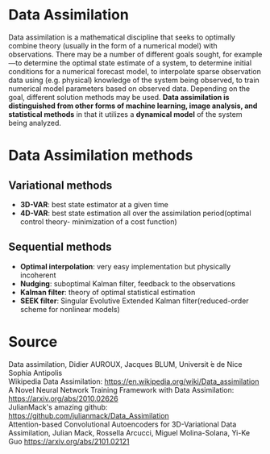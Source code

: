 # Data Assimilation

Data assimilation is a mathematical discipline that seeks to optimally combine theory (usually in the form of a numerical model) with observations. There may be a number of different goals sought, for example—to determine the optimal state estimate of a system, to determine initial conditions for a numerical forecast model, to interpolate sparse observation data using (e.g. physical) knowledge of the system being observed, to train numerical model parameters based on observed data. Depending on the goal, different solution methods may be used. **Data assimilation is distinguished from other forms of machine learning, image analysis, and statistical methods** in that it utilizes a **dynamical model** of the system being analyzed.

# Data Assimilation methods
## **Variational** methods
- **3D-VAR**: best state estimator at a given time 
- **4D-VAR**: best state estimation all over the assimilation period(optimal control theory- minimization of a cost function)

## **Sequential** methods
- **Optimal interpolation**: very easy implementation but physically incoherent 
- **Nudging**: suboptimal Kalman filter, feedback to the observations 
- **Kalman filter**: theory of optimal statistical estimation 
- **SEEK filter**: Singular Evolutive Extended Kalman filter(reduced-order scheme for nonlinear models)

# Source
Data assimilation, Didier AUROUX, Jacques BLUM, Universit ́e de Nice Sophia Antipolis \
Wikipedia Data Assimilation: https://en.wikipedia.org/wiki/Data_assimilation \
A Novel Neural Network Training Framework with Data Assimilation: https://arxiv.org/abs/2010.02626 \
JulianMack's amazing github: https://github.com/julianmack/Data_Assimilation \
Attention-based Convolutional Autoencoders for 3D-Variational Data Assimilation, Julian Mack, Rossella Arcucci, Miguel Molina-Solana, Yi-Ke Guo https://arxiv.org/abs/2101.02121
